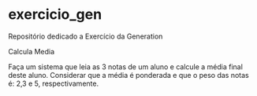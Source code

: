 # exercicio_gen
Repositório dedicado a Exercício da Generation 

Calcula Media

Faça um sistema que leia as 3 notas de um aluno e calcule a média final deste
aluno. Considerar que a média é ponderada e que o peso das notas é: 2,3 e 5,
respectivamente.
